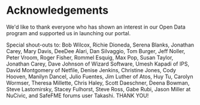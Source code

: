 # Acknowledgements

We'd like to thank everyone who has shown an interest in our Open Data program and supported us in launching our portal.

Special shout-outs to: Bob Wilcox, Richie Dioneda, Serena Blanks, Jonathan Carey, Mary Davis, DeeDee Alari, Dan Silvaggio, Tom Burger, Jeff Noller, Peter Vroom, Roger Fisher, Rommel Esquig, Max Pop, Susan Taylor, Jonathan Carey, Dave Johnson of Wizard Software, Umesh Kapadi of IPS, David Montgomery of Netfile, Denise Jenkins, Christine Jones, Cody Hooven, Manilyn Dancel, Julio Fuentes, Jim Luther of Atos, Huy Tu, Carolyn Wormser, Theresa Millette, Chris Haley, Scott Daeschner, Deena Bowman, Steve Lastomirsky, Stacey Fulhorst, Steve Ross, Gabe Rubi, Jason Miller at NuCivic, and SafeFME forums user Takashi. THANK YOU!

